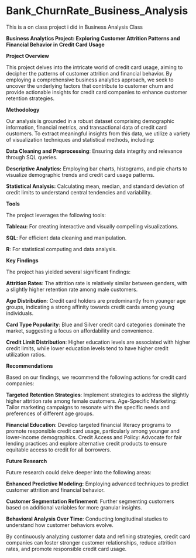 # Bank_ChurnRate_Business_Analysis
This is a on class project i did in Business Analysis Class 

**Business Analytics Project: Exploring Customer Attrition Patterns and Financial Behavior in Credit Card Usage**

**Project Overview**

This project delves into the intricate world of credit card usage, aiming to decipher the patterns of customer attrition and financial behavior. By employing a comprehensive business analytics approach, we seek to uncover the underlying factors that contribute to customer churn and provide actionable insights for credit card companies to enhance customer retention strategies.

**Methodology**

Our analysis is grounded in a robust dataset comprising demographic information, financial metrics, and transactional data of credit card customers. To extract meaningful insights from this data, we utilize a variety of visualization techniques and statistical methods, including:

**Data Cleaning and Preprocessing**: Ensuring data integrity and relevance through SQL queries.

**Descriptive Analytics:** Employing bar charts, histograms, and pie charts to visualize demographic trends and credit card usage patterns.

**Statistical Analysis:** Calculating mean, median, and standard deviation of credit limits to understand central tendencies and variability.

**Tools**

The project leverages the following tools:

**Tableau:** For creating interactive and visually compelling visualizations.

**SQL**: For efficient data cleaning and manipulation.

**R**: For statistical computing and data analysis.

**Key Findings**

The project has yielded several significant findings:

**Attrition Rates**: The attrition rate is relatively similar between genders, with a slightly higher retention rate among male customers.

**Age Distribution**: Credit card holders are predominantly from younger age groups, indicating a strong affinity towards credit cards among young individuals.

**Card Type Popularity**: Blue and Silver credit card categories dominate the market, suggesting a focus on affordability and convenience.

**Credit Limit Distribution**: Higher education levels are associated with higher credit limits, while lower education levels tend to have higher credit utilization ratios.


**Recommendations**

Based on our findings, we recommend the following actions for credit card companies:

**Targeted Retention Strategies**: Implement strategies to address the slightly higher attrition rate among female customers.
Age-Specific Marketing: Tailor marketing campaigns to resonate with the specific needs and preferences of different age groups.

**Financial Education**: Develop targeted financial literacy programs to promote responsible credit card usage, particularly among younger and lower-income demographics.
Credit Access and Policy: Advocate for fair lending practices and explore alternative credit products to ensure equitable access to credit for all borrowers.

**Future Research**

Future research could delve deeper into the following areas:

**Enhanced Predictive Modeling:** Employing advanced techniques to predict customer attrition and financial behavior.

**Customer Segmentation Refinement**: Further segmenting customers based on additional variables for more granular insights.

**Behavioral Analysis Over Time**: Conducting longitudinal studies to understand how customer behaviors evolve.

By continuously analyzing customer data and refining strategies, credit card companies can foster stronger customer relationships, reduce attrition rates, and promote responsible credit card usage.
